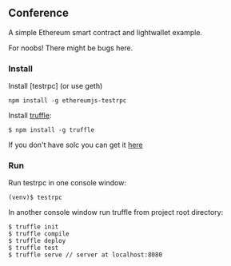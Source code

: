 ## Conference

A simple Ethereum smart contract and lightwallet example.

For noobs! There might be bugs here.


### Install

Install [testrpc] (or use geth)

```
npm install -g ethereumjs-testrpc
```

Install [truffle](https://github.com/consensys/truffle):

```
$ npm install -g truffle 
```

If you don't have solc you can get it [here](https://github.com/ethereum/go-ethereum/wiki/Contract-Tutorial#using-an-online-compiler)

### Run

Run testrpc in one console window:

```
(venv)$ testrpc
```
In another console window run truffle from project root directory:

```
$ truffle init
$ truffle compile
$ truffle deploy
$ truffle test
$ truffle serve // server at localhost:8080
```


